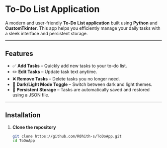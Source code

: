 # To-Do List Application


A modern and user-friendly **To-Do List application** built using **Python** and **CustomTkinter**. This app helps you efficiently manage your daily tasks with a sleek interface and persistent storage.

---

## Features

- ✅ **Add Tasks** – Quickly add new tasks to your to-do list.
- ✏️ **Edit Tasks** – Update task text anytime.
- ❌ **Remove Tasks** – Delete tasks you no longer need.
- 🌙 **Dark/Light Mode Toggle** – Switch between dark and light themes.
- 💾 **Persistent Storage** – Tasks are automatically saved and restored using a JSON file.

---

## Installation

1. **Clone the repository**
   ```bash
   git clone https://github.com/R0hith-s/ToDoApp.git
   cd ToDoApp

